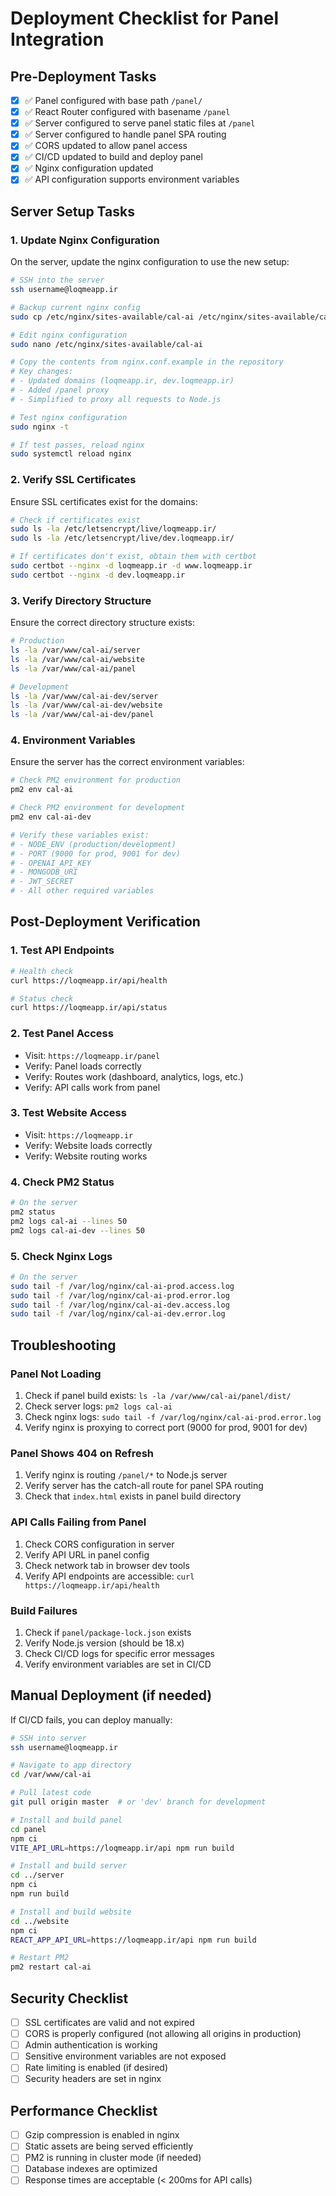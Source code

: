 # Deployment Checklist for Panel Integration

## Pre-Deployment Tasks

- [x] ✅ Panel configured with base path `/panel/`
- [x] ✅ React Router configured with basename `/panel`
- [x] ✅ Server configured to serve panel static files at `/panel`
- [x] ✅ Server configured to handle panel SPA routing
- [x] ✅ CORS updated to allow panel access
- [x] ✅ CI/CD updated to build and deploy panel
- [x] ✅ Nginx configuration updated
- [x] ✅ API configuration supports environment variables

## Server Setup Tasks

### 1. Update Nginx Configuration
On the server, update the nginx configuration to use the new setup:

```bash
# SSH into the server
ssh username@loqmeapp.ir

# Backup current nginx config
sudo cp /etc/nginx/sites-available/cal-ai /etc/nginx/sites-available/cal-ai.backup

# Edit nginx configuration
sudo nano /etc/nginx/sites-available/cal-ai

# Copy the contents from nginx.conf.example in the repository
# Key changes:
# - Updated domains (loqmeapp.ir, dev.loqmeapp.ir)
# - Added /panel proxy
# - Simplified to proxy all requests to Node.js

# Test nginx configuration
sudo nginx -t

# If test passes, reload nginx
sudo systemctl reload nginx
```

### 2. Verify SSL Certificates
Ensure SSL certificates exist for the domains:

```bash
# Check if certificates exist
sudo ls -la /etc/letsencrypt/live/loqmeapp.ir/
sudo ls -la /etc/letsencrypt/live/dev.loqmeapp.ir/

# If certificates don't exist, obtain them with certbot
sudo certbot --nginx -d loqmeapp.ir -d www.loqmeapp.ir
sudo certbot --nginx -d dev.loqmeapp.ir
```

### 3. Verify Directory Structure
Ensure the correct directory structure exists:

```bash
# Production
ls -la /var/www/cal-ai/server
ls -la /var/www/cal-ai/website
ls -la /var/www/cal-ai/panel

# Development
ls -la /var/www/cal-ai-dev/server
ls -la /var/www/cal-ai-dev/website
ls -la /var/www/cal-ai-dev/panel
```

### 4. Environment Variables
Ensure the server has the correct environment variables:

```bash
# Check PM2 environment for production
pm2 env cal-ai

# Check PM2 environment for development
pm2 env cal-ai-dev

# Verify these variables exist:
# - NODE_ENV (production/development)
# - PORT (9000 for prod, 9001 for dev)
# - OPENAI_API_KEY
# - MONGODB_URI
# - JWT_SECRET
# - All other required variables
```

## Post-Deployment Verification

### 1. Test API Endpoints
```bash
# Health check
curl https://loqmeapp.ir/api/health

# Status check
curl https://loqmeapp.ir/api/status
```

### 2. Test Panel Access
- Visit: `https://loqmeapp.ir/panel`
- Verify: Panel loads correctly
- Verify: Routes work (dashboard, analytics, logs, etc.)
- Verify: API calls work from panel

### 3. Test Website Access
- Visit: `https://loqmeapp.ir`
- Verify: Website loads correctly
- Verify: Website routing works

### 4. Check PM2 Status
```bash
# On the server
pm2 status
pm2 logs cal-ai --lines 50
pm2 logs cal-ai-dev --lines 50
```

### 5. Check Nginx Logs
```bash
# On the server
sudo tail -f /var/log/nginx/cal-ai-prod.access.log
sudo tail -f /var/log/nginx/cal-ai-prod.error.log
sudo tail -f /var/log/nginx/cal-ai-dev.access.log
sudo tail -f /var/log/nginx/cal-ai-dev.error.log
```

## Troubleshooting

### Panel Not Loading
1. Check if panel build exists: `ls -la /var/www/cal-ai/panel/dist/`
2. Check server logs: `pm2 logs cal-ai`
3. Check nginx logs: `sudo tail -f /var/log/nginx/cal-ai-prod.error.log`
4. Verify nginx is proxying to correct port (9000 for prod, 9001 for dev)

### Panel Shows 404 on Refresh
1. Verify nginx is routing `/panel/*` to Node.js server
2. Verify server has the catch-all route for panel SPA routing
3. Check that `index.html` exists in panel build directory

### API Calls Failing from Panel
1. Check CORS configuration in server
2. Verify API URL in panel config
3. Check network tab in browser dev tools
4. Verify API endpoints are accessible: `curl https://loqmeapp.ir/api/health`

### Build Failures
1. Check if `panel/package-lock.json` exists
2. Verify Node.js version (should be 18.x)
3. Check CI/CD logs for specific error messages
4. Verify environment variables are set in CI/CD

## Manual Deployment (if needed)

If CI/CD fails, you can deploy manually:

```bash
# SSH into server
ssh username@loqmeapp.ir

# Navigate to app directory
cd /var/www/cal-ai

# Pull latest code
git pull origin master  # or 'dev' branch for development

# Install and build panel
cd panel
npm ci
VITE_API_URL=https://loqmeapp.ir/api npm run build

# Install and build server
cd ../server
npm ci
npm run build

# Install and build website
cd ../website
npm ci
REACT_APP_API_URL=https://loqmeapp.ir/api npm run build

# Restart PM2
pm2 restart cal-ai
```

## Security Checklist

- [ ] SSL certificates are valid and not expired
- [ ] CORS is properly configured (not allowing all origins in production)
- [ ] Admin authentication is working
- [ ] Sensitive environment variables are not exposed
- [ ] Rate limiting is enabled (if desired)
- [ ] Security headers are set in nginx

## Performance Checklist

- [ ] Gzip compression is enabled in nginx
- [ ] Static assets are being served efficiently
- [ ] PM2 is running in cluster mode (if needed)
- [ ] Database indexes are optimized
- [ ] Response times are acceptable (< 200ms for API calls)
